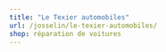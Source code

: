 ```yaml
---
title: "Le Texier automobiles"
url: /josselin/le-texier-automobiles/
shop: réparation de voitures
---
```

